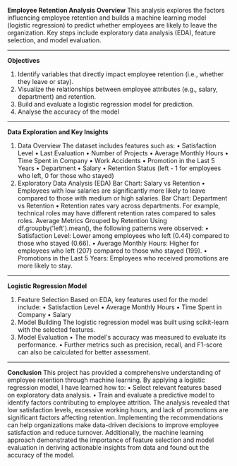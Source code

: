**Employee Retention Analysis**
**Overview**
This analysis explores the factors influencing employee retention and builds a machine learning model (logistic regression) to predict whether employees are likely to leave the organization. Key steps include exploratory data analysis (EDA), feature selection, and model evaluation.
________________________________________________________________________________________________________________________________________________________________________
**Objectives**
1.	Identify variables that directly impact employee retention (i.e., whether they leave or stay).
2.	Visualize the relationships between employee attributes (e.g., salary, department) and retention.
3.	Build and evaluate a logistic regression model for prediction.
4.	Analyse the accuracy of the model
___________________________________________________________________________________________________________________________________________________________________
**Data Exploration and Key Insights**
1. Data Overview
The dataset includes features such as:
•	Satisfaction Level
•	Last Evaluation
•	Number of Projects
•	Average Monthly Hours
•	Time Spent in Company
•	Work Accidents
•	Promotion in the Last 5 Years
•	Department
•	Salary
•	Retention Status (left - 1 for employees who left, 0 for those who stayed)
2. Exploratory Data Analysis (EDA)
Bar Chart: Salary vs Retention
•	Employees with low salaries are significantly more likely to leave compared to those with medium or high salaries.
Bar Chart: Department vs Retention
•	Retention rates vary across departments. For example, technical roles may have different retention rates compared to sales roles.
Average Metrics Grouped by Retention
Using df.groupby('left').mean(), the following patterns were observed:
•	Satisfaction Level: Lower among employees who left (0.44) compared to those who stayed (0.66).
•	Average Monthly Hours: Higher for employees who left (207) compared to those who stayed (199).
•	Promotions in the Last 5 Years: Employees who received promotions are more likely to stay.
___________________________________________________________________________________________________________________________________________________________
**Logistic Regression Model**
1. Feature Selection
Based on EDA, key features used for the model include:
•	Satisfaction Level
•	Average Monthly Hours
•	Time Spent in Company
•	Salary
2. Model Building
The logistic regression model was built using scikit-learn with the selected features.
3. Model Evaluation
•	The model's accuracy was measured to evaluate its performance.
•	Further metrics such as precision, recall, and F1-score can also be calculated for better assessment.
__________________________________________________________________________________________________________________________________________________________________
**Conclusion**
This project has provided a comprehensive understanding of employee retention through machine learning. By applying a logistic regression model, I have learned how to:
•	Select relevant features based on exploratory data analysis.
•	Train and evaluate a predictive model to identify factors contributing to employee attrition.
The analysis revealed that low satisfaction levels, excessive working hours, and lack of promotions are significant factors affecting retention. Implementing the recommendations can help organizations make data-driven decisions to improve employee satisfaction and reduce turnover. Additionally, the machine learning approach demonstrated the importance of feature selection and model evaluation in deriving actionable insights from data and found out the accuracy of the model.

